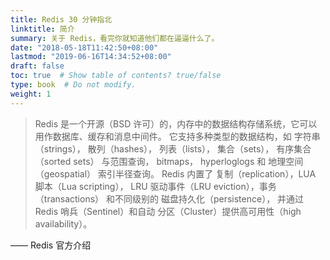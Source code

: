 ```yaml
---
title: Redis 30 分钟指北
linktitle: 简介
summary: 关于 Redis，看完你就知道他们都在逼逼什么了。
date: "2018-05-18T11:42:50+08:00"
lastmod: "2019-06-16T14:34:52+08:00"
draft: false
toc: true  # Show table of contents? true/false
type: book  # Do not modify.
weight: 1
---
```


> Redis 是一个开源（BSD 许可）的，内存中的数据结构存储系统，它可以用作数据库、缓存和消息中间件。 它支持多种类型的数据结构，如 字符串（strings）， 散列（hashes）， 列表（lists）， 集合（sets）， 有序集合（sorted sets） 与范围查询， bitmaps， hyperloglogs 和 地理空间（geospatial） 索引半径查询。 Redis 内置了 复制（replication），LUA 脚本（Lua scripting）， LRU 驱动事件（LRU eviction），事务（transactions） 和不同级别的 磁盘持久化（persistence）， 并通过 Redis 哨兵（Sentinel）和自动 分区（Cluster）提供高可用性（high availability）。

—— Redis 官方介绍
